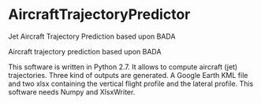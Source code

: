 # AircraftTrajectoryPredictor
Jet Aircraft Trajectory Prediction based upon BADA

Aircraft trajectory prediction based upon BADA

This software is written in Python 2.7. 
It allows to compute aircraft (jet) trajectories. 
Three kind of outputs are generated. 
A Google Earth KML file and two xlsx containing the vertical flight profile and the lateral profile. 
This software needs Numpy and XlsxWriter.
